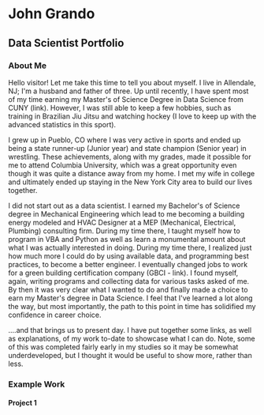 # John Grando
## Data Scientist Portfolio

### About Me
Hello visitor!  Let me take this time to tell you about myself.  I live in Allendale, NJ; I'm a husband and father of three.  Up until recently, I have spent most of my time earning my Master's of Science Degree in Data Science from CUNY (link).  However, I was still able to keep a few hobbies, such as training in Brazilian Jiu Jitsu and watching hockey (I love to keep up with the advanced statistics in this sport).

I grew up in Pueblo, CO where I was very active in sports and ended up being a state runner-up (Junior year) and state champion (Senior year) in wrestling.  These achievements, along with my grades, made it possible for me to attend Columbia University, which was a great opportunity even though it was quite a distance away from my home.  I met my wife in college and ultimately ended up staying in the New York City area to build our lives together.  

I did not start out as a data scientist.  I earned my Bachelor's of Science degree in Mechanical Engineering which lead to me becoming a building energy modeled and HVAC Designer at a MEP (Mechanical, Electrical, Plumbing) consulting firm.  During my time there, I taught myself how to program in VBA and Python as well as learn a monumental amount about what I was actually interested in doing.  During my time there, I realized just how much more I could do by using available data, and programming best practices, to become a better engineer.  I eventually changed jobs to work for a green building certification company (GBCI - link).  I found myself, again, writing programs and collecting data for various tasks asked of me.  By then it was very clear what I wanted to do and finally made a choice to earn my Master's degree in Data Science.  I feel that I've learned a lot along the way, but most importantly, the path to this point in time has solidified my confidence in career choice.

....and that brings us to present day.  I have put together some links, as well as explanations, of my work to-date to showcase what I can do.  Note, some of this was completed fairly early in my studies so it may be somewhat underdeveloped, but I thought it would be useful to show more, rather than less.  

### Example Work

#### Project 1
